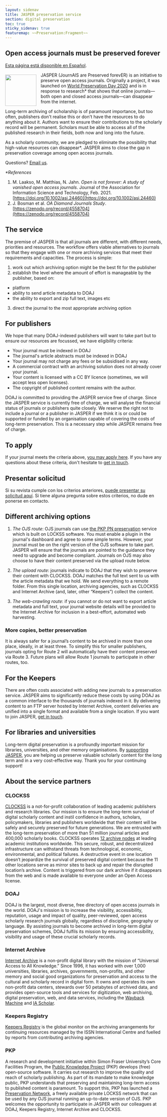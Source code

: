 ```yaml
---
layout: sidenav
title: JASPER preservation service
section: digital preservation
toc: true
sticky_sidenav: true
featuremap: ~~Preservation:Fragment~~
---
```


## Open access journals must be preserved forever

[Esta página está disponible en Español](https://docs.google.com/document/d/1dCxZYO0HDmFWMyazbkayZJtpCYkO9AIf0xqw-z55rU0/edit?usp=sharing).

<img style="float: left; height: 100px; width: auto; margin: .5em 1em .5em 0;" src="/assets/img/jasper/logo.png"> JASPER (JournAlS are Preserved forevER) is an initiative to preserve open access journals. Originally a project, it was launched on [World Preservation Day 2020](https://www.dpconline.org/events/world-digital-preservation-day) and is in response to research* that shows that online journals—both open and closed access journals—can disappear from the internet. 

Long-term archiving of scholarship is of paramount importance, but too often, publishers don't realise this or don't have the resources to do anything about it. Authors want to ensure their contributions to the scholarly record will be permanent. Scholars must be able to access all of the published research in their fields, both now and long into the future.

As a scholarly community, we are pledged to eliminate the possibility that high-value resources can disappear*. JASPER aims to close the gap in preservation coverage among open access journals.

Questions? [Email us](mailto:preservation@doaj.org).

_*References_

1. M. Laakso, M. Matthias, N. Jahn. _Open is not forever: A study of vanished open access journals_. Journal of the Association for Information Science and Technology, Feb. 2021. [https://doi.org/10.1002/asi.24460](https://doi.org/10.1002/asi.24460)
2. J. Bosman et al. _OA Diamond Journals Study_. [https://zenodo.org/record/4558704](https://zenodo.org/record/4558704)

## The service

The premise of JASPER is that all journals are different, with different needs, priorities and resources. The workflow offers viable alternatives to journals so that they engage with one or more archiving services that meet their requirements and capacities. The process is simple:

1. work out which archiving option might be the best fit for the publisher
2. establish the level where the amount of effort is manageable by the publisher, based on:
  * platform
  * ability to send article metadata to DOAJ
  * the ability to export and zip full text, images etc
3. direct the journal to the most appropriate archiving option

## For publishers

We hope that many DOAJ-indexed publishers will want to take part but to ensure our resources are focussed, we have eligibility criteria:

- Your journal must be indexed in DOAJ
- The journal's article abstracts must be indexed in DOAJ
- Your journal may not charge any fees or be subsidised in any way.
- A commercial contract with an archiving solution does not already cover your journal.
- Your content is licensed with a CC BY licence (sometimes, we will accept less open licenses).
- The copyright of published content remains with the author.

DOAJ is committed to providing the JASPER service free of charge. Since the JASPER service is currently free of charge, we will analyse the financial status of journals or publishers quite closely. We reserve the right not to include a journal or a publisher in JASPER if we think it is or could be supported or funded by an organisation capable of covering the costs of long-term preservation. This is a necessary step while JASPER remains free of charge.

## To apply

If your journal meets the criteria above, [you may apply here](https://forms.gle/fmcbmGq2aYA3XrzRA). If you have any questions about these criteria, don't hesitate to [get in touch](mailto:preservation@doaj.org).

## Presentar solicitud

Si su revista cumple con los criterios anteriores, [puede presentar su solicitud aquí](https://forms.gle/fmcbmGq2aYA3XrzRA). Si tiene alguna pregunta sobre estos criterios, no dude en ponerse en contacto.

## Different archiving options
1. *The OJS route*: OJS journals can use [the PKP PN preservation](https://docs.pkp.sfu.ca/pkp-pn/en/) service which is built on LOCKSS software. You must enable a plugin in the journal's dashboard and agree to some simple terms. However, your journal must be on the right version of the OJS software to take part. JASPER will ensure that the journals are pointed to the guidance they need to upgrade and become compliant. Journals on OJS may also choose to have their content preserved via the upload route below.

2. *The upload route*: journals indicate to DOAJ that they wish to preserve their content with CLOCKSS. DOAJ matches the full text sent to us with the article metadata that we hold. We send everything to a remote folder. From this single location, archiving agencies, such as CLOCKSS and Internet Archive (and, later, other “Keepers”) collect the content.

3. *The web-crawling route*: if you cannot or do not want to export article metadata and full text, your journal website details will be provided to the Internet Archive for inclusion in a best-effort, automated web harvesting.

### More copies, better preservation
It is always safer for a journal’s content to be archived in more than one place, ideally, in at least three. To simplify this for smaller publishers, journals opting for Route 2 will automatically have their content preserved via Route 3. Future plans will allow Route 1 journals to participate in other routes, too.

## For the Keepers
There are often costs associated with adding new journals to a preservation service. JASPER aims to significantly reduce these costs by using DOAJ as a common interface to the thousands of journals indexed in it. By delivering content to an FTP server hosted by Internet Archive, content deliveries are unified into a single format and available from a single location. If you want to join JASPER, [get in touch](mailto:preservation@doaj.org).

## For libraries and universities
Long-term digital preservation is a profoundly important mission for libraries, universities, and other memory organisations. By [supporting JASPER](https://doaj.org/support/), you are helping us preserve valuable scholarly content for the long term and in a very cost-effective way. Thank you for your continuing support!

## About the service partners

### CLOCKSS
[CLOCKSS](https://clockss.org/) is a not-for-profit collaboration of leading academic publishers and research libraries. Our mission is to ensure the long-term survival of digital scholarly content and instil confidence in authors, scholars, policymakers, libraries and publishers worldwide that their content will be safely and securely preserved for future generations. We are entrusted with the long-term preservation of more than 51 million journal articles and 400,000 scholarly books. CLOCKSS operates [12 archive nodes](https://clockss.org/archive-nodes/) at leading academic institutions worldwide. This secure, robust, and decentralized infrastructure can withstand threats from technological, economic, environmental, and political failures. A destructive event in one location doesn’t jeopardize the survival of preserved digital content because the 11 other locations serve as mirror sites to back up and repair the disrupted location’s archive. Content is triggered from our dark archive if it disappears from the web and is made available to everyone under an Open Access license.

### DOAJ
DOAJ is the largest, most diverse, free directory of open access journals in the world. DOAJ's mission is to increase the visibility, accessibility, reputation, usage and impact of quality, peer-reviewed, open access scholarly research journals globally, regardless of discipline, geography or language. By assisting journals to become archived in long-term digital preservation schemes, DOAJ fulfils its mission by ensuring accessibility, visibility and usage of these crucial scholarly records.

### Internet Archive
[Internet Archive](https://archive.org/) is a non-profit digital library with the mission of “Universal Access to All Knowledge.” Since 1996, it has worked with over 1,000 universities, libraries, archives, governments, non-profits, and other memory and social good organizations for preservation and access to the cultural and scholarly record in digital form. It owns and operates its own non-profit data centers, stewards over 50 petabytes of archived data, and provides open-source tools and services for digitization, web archiving, digital preservation, web, and data services, including the [Wayback Machine](https://web.archive.org/) and [IA Scholar](https://scholar.archive.org/).

### Keepers Registry
[Keepers Registry](https://keepers.issn.org) is the global monitor on the archiving arrangements for continuing resources managed by the ISSN International Centre and fuelled by reports from contributing archiving agencies.

### PKP
A research and development initiative within Simon Fraser University’s Core Facilities Program, the [Public Knowledge Project](https://pkp.sfu.ca/) (PKP) develops (free) open-source software. It carries out research to improve the quality and reach of scholarly publishing. As part of its mandate to make knowledge public, PKP understands that preserving and maintaining long-term access to published content is paramount. To support this, PKP has launched a [Preservation Network](https://pkp.sfu.ca/pkp-pn/), a freely available private LOCKSS network that can be used by any OJS journal running an up-to-date version of OJS. PKP welcomes the opportunity to participate in JASPER with our colleagues at DOAJ, Keepers Registry, Internet Archive and CLOCKSS.
